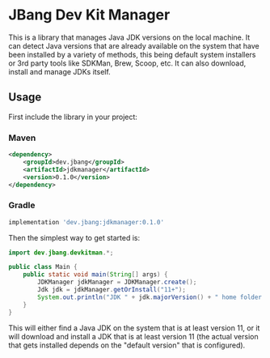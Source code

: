# JBang Dev Kit Manager

This is a library that manages Java JDK versions on the local machine.
It can detect Java versions that are already available on the system
that have been installed by a variety of methods, this being default
system installers or 3rd party tools like SDKMan, Brew, Scoop, etc.
It can also download, install and manage JDKs itself.

## Usage

First include the library in your project:

### Maven

```xml
<dependency>
	<groupId>dev.jbang</groupId>
	<artifactId>jdkmanager</artifactId>
	<version>0.1.0</version>
</dependency>
```

### Gradle

```groovy
implementation 'dev.jbang:jdkmanager:0.1.0'
```

Then the simplest way to get started is:

```java
import dev.jbang.devkitman.*;

public class Main {
	public static void main(String[] args) {
		JDKManager jdkManager = JDKManager.create();
		Jdk jdk = jdkManager.getOrInstall("11+");
		System.out.println("JDK " + jdk.majorVersion() + " home folder " + jdk.getHome());
	}
}
```

This will either find a Java JDK on the system that is at least version 11,
or it will download and install a JDK that is at least version 11
(the actual version that gets installed depends on the "default version"
that is configured).
